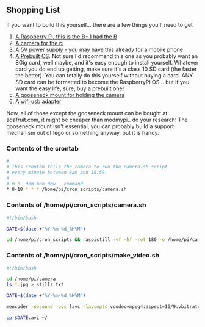 ## Shopping List ##
If you want to build this yourself... there are a few things you'll need to get

1. [A Raspberry Pi, this is the B+ I had the B](http://www.adafruit.com/products/1914)
2. [A camera for the pi](http://www.adafruit.com/products/1367)
3. [A 5V power supply - you may have this already for a mobile phone](http://www.adafruit.com/products/501)
4. [A Prebuilt OS](https://www.adafruit.com/products/1121).  Not sure I'd recommend 
this one as you probably want an 8Gig card, well maybe, and it's easy enough to install yourself.  Whatever
card you do end up getting, make sure it's a class 10 SD card (the faster the better).  You can totally do this yourself without buying a card.  ANY SD card can be formatted to become the RaspberryPi OS... but if you want the easy life, sure, buy a prebuilt one!
5. [A gooseneck mount for holding the camera](https://www.modmypi.com/raspberry-pi-camera/flexible-camera-mount)
6. [A wifi usb adapter](http://www.adafruit.com/products/814)

Now, all of those except the gooseneck mount can be bought at adafruit.com, it might be cheaper than modmypi.. do your research!  The gooseneck mount isn't essential, you can probably build a support mechanism out of lego or something anyway, but it is handy.


### Contents of the crontab
```bash
#
# This crontab tells the camera to run the camera.sh script
# every minute between 8am and 18:59.
#
# m h  dom mon dow   command
* 8-18 * * * /home/pi/cron_scripts/camera.sh

```

### Contents of /home/pi/cron_scripts/camera.sh
```bash
#!/bin/bash

DATE=$(date +"%Y-%m-%d_%H%M")

cd /home/pi/cron_scripts && raspistill -vf -hf -rot 180 -o /home/pi/camera/$DATE.jpg
```

### Contents of /home/pi/cron_scripts/make_video.sh
```bash
#!/bin/bash

cd /home/pi/camera
ls *.jpg > stills.txt

DATE=$(date +"%Y-%m-%d_%H%M")

mencoder -nosound -ovc lavc -lavcopts vcodec=mpeg4:aspect=16/9:vbitrate=8000000 -vf scale=1920:1080 -o $DATE.avi -mf type=jpeg:fps=24 mf://@stills.txt

cp $DATE.avi ~/

```
